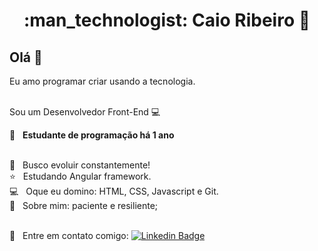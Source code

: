 <h1 align="center"> :man_technologist: Caio Ribeiro  🚀</h1>
 
## Olá 👋
Eu amo programar criar usando a tecnologia.

<br/> Sou um Desenvolvedor Front-End :computer:

 :rocket:  &nbsp; **Estudante de programação há 1 ano**
 
 <br/> :purple_heart: &nbsp; Busco evoluir constantemente!
 <br/> :star: &nbsp; Estudando Angular framework.
 <br/> :computer: &nbsp; Oque eu domino: HTML, CSS, Javascript e Git.
 <br/> 💬  &nbsp; Sobre mim: paciente e resiliente; 

 <br/> :email: &nbsp; Entre em contato comigo: [![Linkedin Badge](https://img.shields.io/badge/-CaioDeoliveira-blue?style=flat-square&logo=Linkedin&logoColor=white&link=https://www.linkedin.com/in/caio-ribeiro-08100919b/)](https://www.linkedin.com/in/caio-ribeiro-08100919b/) 







